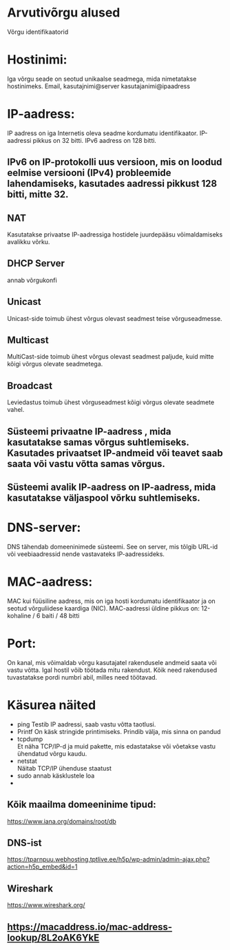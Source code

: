 # Arvutivõrgu alused
Võrgu identifikaatorid

# Hostinimi:
Iga võrgu seade on seotud unikaalse seadmega, mida nimetatakse hostinimeks.
Email, kasutajnimi@server 
kasutajanimi@ipaadress

# IP-aadress:
IP aadress on iga Internetis oleva seadme kordumatu identifikaator. IP-aadressi pikkus on 32 bitti. IPv6 aadress on 128 bitti.

## IPv6 on IP-protokolli uus versioon, mis on loodud eelmise versiooni (IPv4) probleemide lahendamiseks, kasutades aadressi pikkust 128 bitti, mitte 32.

## NAT
Kasutatakse privaatse IP-aadressiga hostidele juurdepääsu võimaldamiseks avalikku võrku.

## DHCP Server
annab võrgukonfi

## Unicast
Unicast-side toimub ühest võrgus olevast seadmest teise võrguseadmesse.

## Multicast
MultiCast-side toimub ühest võrgus olevast seadmest paljude, kuid mitte kõigi võrgus olevate seadmetega.

## Broadcast
Leviedastus toimub ühest võrguseadmest kõigi võrgus olevate seadmete vahel.

## Süsteemi privaatne IP-aadress , mida kasutatakse samas võrgus suhtlemiseks. Kasutades privaatset IP-andmeid või teavet saab saata või vastu võtta samas võrgus. 
## Süsteemi avalik IP-aadress on IP-aadress, mida kasutatakse väljaspool võrku suhtlemiseks.



# DNS-server:
DNS tähendab domeeninimede süsteemi. See on server, mis tõlgib URL-id või veebiaadressid nende vastavateks IP-aadressideks.

# MAC-aadress:
MAC kui füüsiline aadress, mis on iga hosti kordumatu identifikaator ja on seotud võrguliidese kaardiga (NIC). MAC-aadressi üldine pikkus on: 12-kohaline / 6 baiti / 48 bitti

# Port:
On kanal, mis võimaldab võrgu kasutajatel rakendusele andmeid saata või vastu võtta. Igal hostil võib töötada mitu rakendust. Kõik need rakendused tuvastatakse pordi numbri abil, milles need töötavad.

# Käsurea näited
- ping
Testib IP aadressi, saab vastu võtta taotlusi.
- Printf 
On käsk stringide printimiseks. Prindib välja, mis sinna on pandud
- tcpdump  
Et näha TCP/IP-d ja muid pakette, mis edastatakse või võetakse vastu ühendatud võrgu kaudu.
- netstat	
Näitab TCP/IP ühenduse staatust
- sudo
annab käsklustele loa
- 



## Kõik maailma domeeninime tipud:
https://www.iana.org/domains/root/db

## DNS-ist
https://tparnpuu.webhosting.tptlive.ee/h5p/wp-admin/admin-ajax.php?action=h5p_embed&id=1

## Wireshark
https://www.wireshark.org/

## https://macaddress.io/mac-address-lookup/8L2oAK6YkE
 


